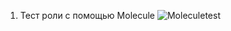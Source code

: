 1. Тест роли с помощью Molecule
![Moleculetest](https://github.com/user-attachments/assets/b190d8a3-be8b-4648-b6d7-96059b89d127)
